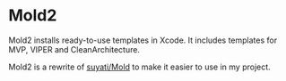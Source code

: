 # Mold2
Mold2 installs ready-to-use templates in Xcode.  It includes templates for MVP, VIPER and CleanArchitecture. 

Mold2 is a rewrite of [suyati/Mold](https://github.com/suyati/Mold) to make it easier to use in my project.
